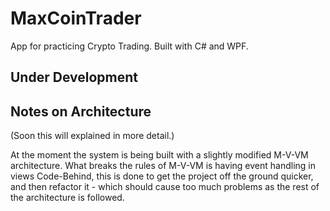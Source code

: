# MaxCoinTrader
App for practicing Crypto Trading. Built with C# and WPF.

## Under Development

## Notes on Architecture
(Soon this will explained in more detail.)

At the moment the system is being built with a slightly modified M-V-VM architecture.
What breaks the rules of M-V-VM is having event handling in views Code-Behind, this is done
to get the project off the ground quicker, and then refactor it - which should cause too much problems as
the rest of the architecture is followed.
